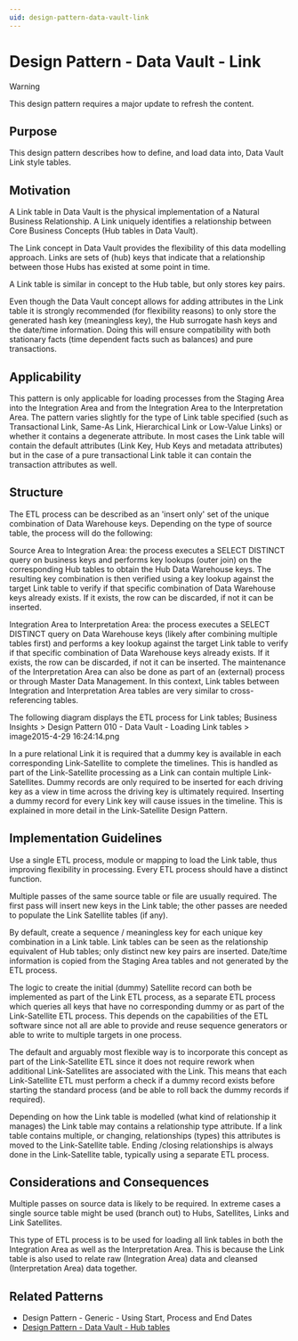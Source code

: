 ```yaml
---
uid: design-pattern-data-vault-link
---
```


# Design Pattern - Data Vault - Link

> [!WARNING]
> This design pattern requires a major update to refresh the content.

## Purpose

This design pattern describes how to define, and load data into, Data Vault Link style tables.

## Motivation

A Link table in Data Vault is the physical implementation of a Natural Business Relationship. A Link uniquely identifies a relationship between Core Business Concepts (Hub tables in Data Vault).

The Link concept in Data Vault provides the flexibility of this data modelling approach. Links are sets of (hub) keys that indicate that a relationship between those Hubs has existed at some point in time.

A Link table is similar in concept to the Hub table, but only stores key pairs.

Even though the Data Vault concept allows for adding attributes in the Link table it is strongly recommended (for flexibility reasons) to only store the generated hash key (meaningless key), the Hub surrogate hash keys and the date/time information. Doing this will ensure compatibility with both stationary facts (time dependent facts such as balances) and pure transactions.

## Applicability

This pattern is only applicable for loading processes from the Staging Area into the Integration Area and from the Integration Area to the Interpretation Area. The pattern varies slightly for the type of Link table specified (such as Transactional Link, Same-As Link, Hierarchical Link or Low-Value Links) or whether it contains a degenerate attribute. In most cases the Link table will contain the default attributes (Link Key, Hub Keys and metadata attributes) but in the case of a pure transactional Link table it can contain the transaction attributes as well.

## Structure

The ETL process can be described as an 'insert only' set of the unique combination of Data Warehouse keys. Depending on the type of source table, the process will do the following:

Source Area to Integration Area: the process executes a SELECT DISTINCT query on business keys and performs key lookups (outer join) on the corresponding Hub tables to obtain the Hub Data Warehouse keys. The resulting key combination is then verified using a key lookup against the target Link table to verify if that specific combination of Data Warehouse keys already exists. If it exists, the row can be discarded, if not it can be inserted.

Integration Area to Interpretation Area: the process executes a SELECT DISTINCT query on Data Warehouse keys (likely after combining multiple tables first) and performs a key lookup against the target Link table to verify if that specific combination of Data Warehouse keys already exists. If it exists, the row can be discarded, if not it can be inserted.
The maintenance of the Interpretation Area can also be done as part of an (external) process or through Master Data Management. In this context, Link tables between Integration and Interpretation Area tables are very similar to cross-referencing tables.

The following diagram displays the ETL process for Link tables;
Business Insights > Design Pattern 010 - Data Vault - Loading Link tables > image2015-4-29 16:24:14.png

In a pure relational Link it is required that a dummy key is available in each corresponding Link-Satellite to complete the timelines. This is handled as part of the Link-Satellite processing as a Link can contain multiple Link-Satellites. Dummy records are only required to be inserted for each driving key as a view in time across the driving key is ultimately required. Inserting a dummy record for every Link key will cause issues in the timeline. This is explained in more detail in the Link-Satellite Design Pattern.

## Implementation Guidelines

Use a single ETL process, module or mapping to load the Link table, thus improving flexibility in processing. Every ETL process should have a distinct function.

Multiple passes of the same source table or file are usually required. The first pass will insert new keys in the Link table; the other passes are needed to populate the Link Satellite tables (if any).

By default, create a sequence / meaningless key for each unique key combination in a Link table.
Link tables can be seen as the relationship equivalent of Hub tables; only distinct new key pairs are inserted.
Date/time information is copied from the Staging Area tables and not generated by the ETL process.

The logic to create the initial (dummy) Satellite record can both be implemented as part of the Link ETL process, as a separate ETL process which queries all keys that have no corresponding dummy or as part of the Link-Satellite ETL process. This depends on the capabilities of the ETL software since not all are able to provide and reuse sequence generators or able to write to multiple targets in one process. 

The default and arguably most flexible way is to incorporate this concept as part of the Link-Satellite ETL since it does not require rework when additional Link-Satellites are associated with the Link. This means that each Link-Satellite ETL must perform a check if a dummy record exists before starting the standard process (and be able to roll back the dummy records if required).

Depending on how the Link table is modelled (what kind of relationship it manages) the Link table may contains a relationship type attribute. If a link table contains multiple, or changing, relationships (types) this attributes is moved to the Link-Satellite table.
Ending /closing relationships is always done in the Link-Satellite table, typically using a separate ETL process.

## Considerations and Consequences

Multiple passes on source data is likely to be required. In extreme cases a single source table might be used (branch out) to Hubs, Satellites, Links and Link Satellites.

This type of ETL process is to be used for loading all link tables in both the Integration Area as well as the Interpretation Area. This is because the Link table is also used to relate raw (Integration Area) data and cleansed (Interpretation Area) data together.

## Related Patterns

* Design Pattern - Generic - Using Start, Process and End Dates
* [Design Pattern - Data Vault - Hub tables](xref:design-pattern-data-vault-hub)
